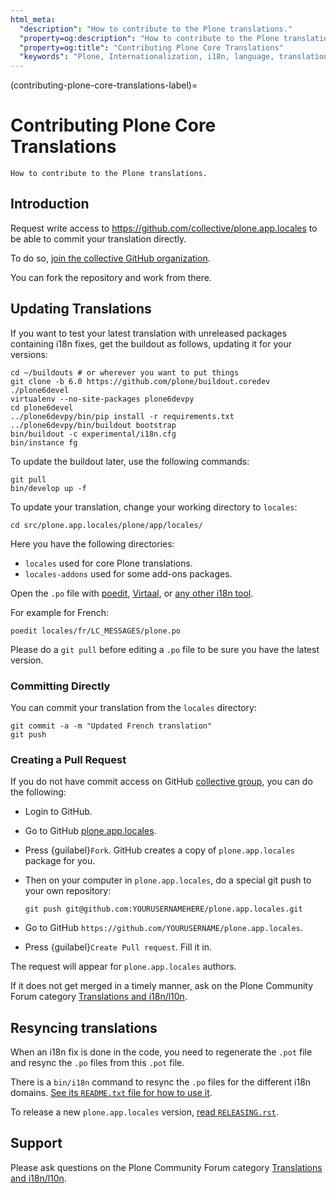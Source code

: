 ```yaml
---
html_meta:
  "description": "How to contribute to the Plone translations."
  "property=og:description": "How to contribute to the Plone translations."
  "property=og:title": "Contributing Plone Core Translations"
  "keywords": "Plone, Internationalization, i18n, language, translation, localization"
---
```


(contributing-plone-core-translations-label)=

# Contributing Plone Core Translations

```{admonition} Description
How to contribute to the Plone translations.
```


## Introduction

Request write access to https://github.com/collective/plone.app.locales to be able to commit your translation directly.

To do so, [join the collective GitHub organization](https://collective.github.io/).

You can fork the repository and work from there.


## Updating Translations

If you want to test your latest translation with unreleased packages containing i18n fixes, get the buildout as follows, updating it for your versions:

```shell
cd ~/buildouts # or wherever you want to put things
git clone -b 6.0 https://github.com/plone/buildout.coredev ./plone6devel
virtualenv --no-site-packages plone6devpy
cd plone6devel
../plone6devpy/bin/pip install -r requirements.txt
../plone6devpy/bin/buildout bootstrap
bin/buildout -c experimental/i18n.cfg
bin/instance fg
```

To update the buildout later, use the following commands:

```shell
git pull
bin/develop up -f
```

To update your translation, change your working directory to `locales`:

```shell
cd src/plone.app.locales/plone/app/locales/
```

Here you have the following directories:

-   `locales` used for core Plone translations.
-   `locales-addons` used for some add-ons packages.

Open the `.po` file with [poedit](https://poedit.net/), [Virtaal](http://virtaal.translatehouse.org/), or [any other i18n tool](https://docs.translatehouse.org/projects/localization-guide/en/latest/guide/tools/trans_editors.html).

For example for French:

```shell
poedit locales/fr/LC_MESSAGES/plone.po
```

Please do a `git pull` before editing a `.po` file to be sure you have the latest version.


### Committing Directly

You can commit your translation from the `locales` directory:

```shell
git commit -a -m "Updated French translation"
git push
```


### Creating a Pull Request

If you do not have commit access on GitHub [collective group](https://github.com/collective), you can do the following:

-   Login to GitHub.
-   Go to GitHub [plone.app.locales](https://github.com/collective/plone.app.locales).
-   Press {guilabel}`Fork`.
    GitHub creates a copy of `plone.app.locales` package for you.
-   Then on your computer in `plone.app.locales`, do a special git push to your own repository:

    ```shell
    git push git@github.com:YOURUSERNAMEHERE/plone.app.locales.git
    ```

-   Go to GitHub `https://github.com/YOURUSERNAME/plone.app.locales`.
-   Press {guilabel}`Create Pull request`.
    Fill it in.

The request will appear for `plone.app.locales` authors.

If it does not get merged in a timely manner, ask on the Plone Community Forum category [Translations and i18n/l10n](https://community.plone.org/c/development/i18nl10n).


## Resyncing translations

When an i18n fix is done in the code, you need to regenerate the `.pot` file and resync the `.po` files from this `.pot` file.

There is a `bin/i18n` command to resync the `.po` files for the different i18n domains.
[See its `README.txt` file for how to use it](https://github.com/collective/plone.app.locales/blob/master/utils/README.txt).

To release a new `plone.app.locales` version, [read `RELEASING.rst`](https://github.com/collective/plone.app.locales/blob/master/utils/RELEASING.rst).


## Support

Please ask questions on the Plone Community Forum category [Translations and i18n/l10n](https://community.plone.org/c/development/i18nl10n).
